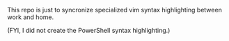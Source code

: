 This repo is just to syncronize specialized vim syntax highlighting between work and home.

(FYI, I did not create the PowerShell syntax highlighting.)
